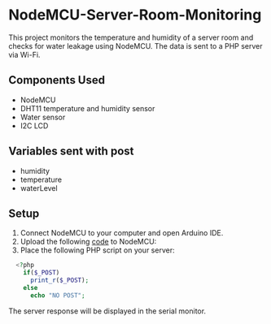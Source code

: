 # NodeMCU-Server-Room-Monitoring
This project monitors the temperature and humidity of a server room and checks for water leakage using NodeMCU. The data is sent to a PHP server via Wi-Fi.

## Components Used
- NodeMCU
- DHT11 temperature and humidity sensor
- Water sensor
- I2C LCD

## Variables sent with post
- humidity
- temperature
- waterLevel

## Setup

1. Connect NodeMCU to your computer and open Arduino IDE.
2. Upload the following [code](nodemcu.ino) to NodeMCU:
3. Place the following PHP script on your server:
```PHP
  <?php
    if($_POST)
      print_r($_POST);
    else
      echo "NO POST";
```
The server response will be displayed in the serial monitor.
